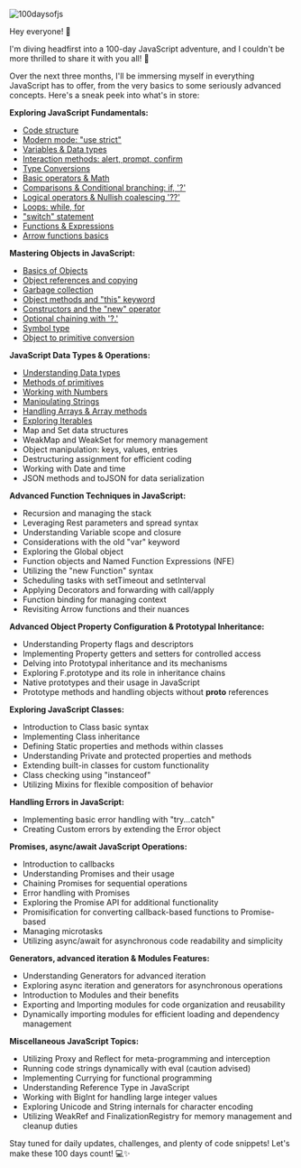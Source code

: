 ![100daysofjs](https://github.com/lassiecoder/100daysofjs/assets/17312616/05e9143b-cde4-4c29-9a25-2870dfb75db0)


Hey everyone! 👋

I'm diving headfirst into a 100-day JavaScript adventure, and I couldn't be more thrilled to share it with you all! 🎉

Over the next three months, I'll be immersing myself in everything JavaScript has to offer, from the very basics to some seriously advanced concepts. Here's a sneak peek into what's in store:

**Exploring JavaScript Fundamentals:**
- [Code structure](https://github.com/lassiecoder/100daysofjs/tree/code-structure-and-modern-mode)
- [Modern mode: "use strict"](https://github.com/lassiecoder/100daysofjs/tree/code-structure-and-modern-mode)
- [Variables & Data types](https://github.com/lassiecoder/100daysofjs/tree/variables-and-data-types)
- [Interaction methods: alert, prompt, confirm](https://github.com/lassiecoder/100daysofjs/tree/interaction-and-type-conversions)
- [Type Conversions](https://github.com/lassiecoder/100daysofjs/tree/interaction-and-type-conversions)
- [Basic operators & Math](https://github.com/lassiecoder/100daysofjs/tree/basic-operators-and-math) 
- [Comparisons & Conditional branching: if, '?'](https://github.com/lassiecoder/100daysofjs/tree/comparisons-and-conditional-branching)
- [Logical operators & Nullish coalescing '??'](https://github.com/lassiecoder/100daysofjs/tree/logical-operators-and-nullish-coalescing)
- [Loops: while, for](https://github.com/lassiecoder/100daysofjs/tree/loops)
- ["switch" statement](https://github.com/lassiecoder/100daysofjs/tree/switch-statement)
- [Functions & Expressions](https://github.com/lassiecoder/100daysofjs/tree/functions-and-expressions)
- [Arrow functions basics](https://github.com/lassiecoder/100daysofjs/tree/arrow-functions)

**Mastering Objects in JavaScript:**
- [Basics of Objects](https://github.com/lassiecoder/100daysofjs/tree/basics-of-objects)
- [Object references and copying](https://github.com/lassiecoder/100daysofjs/tree/object-references-and-copying)
- [Garbage collection](https://github.com/lassiecoder/100daysofjs/tree/garbage-collection)
- [Object methods and "this" keyword](https://github.com/lassiecoder/100daysofjs/tree/object-methods-and-this-keyword)
- [Constructors and the "new" operator](https://github.com/lassiecoder/100daysofjs/tree/constructors-and-the-new-operator)
- [Optional chaining with '?.'](https://github.com/lassiecoder/100daysofjs/tree/optional-chaining)
- [Symbol type](https://github.com/lassiecoder/100daysofjs/tree/symbol-type)
- [Object to primitive conversion](https://github.com/lassiecoder/100daysofjs/tree/object-to-primitive-conversion)

**JavaScript Data Types & Operations:**
- [Understanding Data types](https://github.com/lassiecoder/100daysofjs/tree/data-types-and-methods-of-primitives)
- [Methods of primitives](https://github.com/lassiecoder/100daysofjs/tree/data-types-and-methods-of-primitives)
- [Working with Numbers](https://github.com/lassiecoder/100daysofjs/tree/numbers)
- [Manipulating Strings](https://github.com/lassiecoder/100daysofjs/tree/manipulating-strings)
- [Handling Arrays & Array methods](https://github.com/lassiecoder/100daysofjs/tree/handling-arrays-and-array-methods)
- [Exploring Iterables](https://github.com/lassiecoder/100daysofjs/tree/exploring-iterables)
- Map and Set data structures
- WeakMap and WeakSet for memory management
- Object manipulation: keys, values, entries
- Destructuring assignment for efficient coding
- Working with Date and time
- JSON methods and toJSON for data serialization

**Advanced Function Techniques in JavaScript:**
- Recursion and managing the stack
- Leveraging Rest parameters and spread syntax
- Understanding Variable scope and closure
- Considerations with the old "var" keyword
- Exploring the Global object
- Function objects and Named Function Expressions (NFE)
- Utilizing the "new Function" syntax
- Scheduling tasks with setTimeout and setInterval
- Applying Decorators and forwarding with call/apply
- Function binding for managing context
- Revisiting Arrow functions and their nuances

**Advanced Object Property Configuration & Prototypal Inheritance:**
- Understanding Property flags and descriptors
- Implementing Property getters and setters for controlled access
- Delving into Prototypal inheritance and its mechanisms
- Exploring F.prototype and its role in inheritance chains
- Native prototypes and their usage in JavaScript
- Prototype methods and handling objects without __proto__ references

**Exploring JavaScript Classes:**
- Introduction to Class basic syntax
- Implementing Class inheritance
- Defining Static properties and methods within classes
- Understanding Private and protected properties and methods
- Extending built-in classes for custom functionality
- Class checking using "instanceof"
- Utilizing Mixins for flexible composition of behavior

**Handling Errors in JavaScript:**
- Implementing basic error handling with "try...catch"
- Creating Custom errors by extending the Error object

**Promises, async/await JavaScript Operations:**
- Introduction to callbacks
- Understanding Promises and their usage
- Chaining Promises for sequential operations
- Error handling with Promises
- Exploring the Promise API for additional functionality
- Promisification for converting callback-based functions to Promise-based
- Managing microtasks
- Utilizing async/await for asynchronous code readability and simplicity

**Generators, advanced iteration & Modules Features:**
- Understanding Generators for advanced iteration
- Exploring async iteration and generators for asynchronous operations
- Introduction to Modules and their benefits
- Exporting and Importing modules for code organization and reusability
- Dynamically importing modules for efficient loading and dependency management

**Miscellaneous JavaScript Topics:**
- Utilizing Proxy and Reflect for meta-programming and interception
- Running code strings dynamically with eval (caution advised)
- Implementing Currying for functional programming
- Understanding Reference Type in JavaScript
- Working with BigInt for handling large integer values
- Exploring Unicode and String internals for character encoding
- Utilizing WeakRef and FinalizationRegistry for memory management and cleanup duties

Stay tuned for daily updates, challenges, and plenty of code snippets! Let's make these 100 days count! 💻✨

